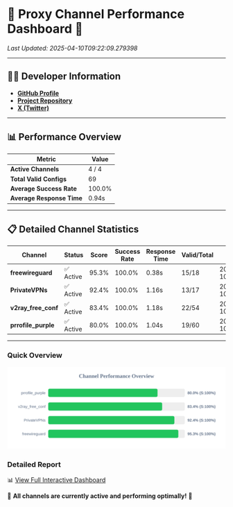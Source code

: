 # 🌟 Proxy Channel Performance Dashboard 🌟

_Last Updated: 2025-04-10T09:22:09.279398_

---

## 👩‍💻 Developer Information

- **[GitHub Profile](https://github.com/4n0nymou3)**  
- **[Project Repository](https://github.com/4n0nymou3/multi-proxy-config-fetcher)**  
- **[X (Twitter)](https://x.com/4n0nymou3)**  

---

## 📊 Performance Overview

| Metric                | Value       |
|-----------------------|-------------|
| **Active Channels**   | 4 / 4       |
| **Total Valid Configs** | 69          |
| **Average Success Rate** | 100.0%      |
| **Average Response Time** | 0.94s       |

---

## 📋 Detailed Channel Statistics

| Channel          | Status     | Score  | Success Rate | Response Time | Valid/Total | Last Success               |
|------------------|------------|--------|--------------|---------------|-------------|----------------------------|
| **freewireguard**  | ✅ Active  | 95.3%  | 100.0% | 0.38s         | 15/18       | 2025-04-10T09:22:09.277548 |
| **PrivateVPNs**  | ✅ Active  | 92.4%  | 100.0% | 1.16s         | 13/17       | 2025-04-10T09:22:08.868136 |
| **v2ray_free_conf**  | ✅ Active  | 83.4%  | 100.0% | 1.18s         | 22/54       | 2025-04-10T09:22:07.676943 |
| **prrofile_purple**  | ✅ Active  | 80.0%  | 100.0% | 1.04s         | 19/60       | 2025-04-10T09:22:06.418090 |

---

### Quick Overview
<div align="center">
  <a href="https://raw.githubusercontent.com/nullluser/NullRepo/refs/heads/main/assets/channel_stats_chart.svg">
    <img src="https://raw.githubusercontent.com/nullluser/NullRepo/refs/heads/main/assets/channel_stats_chart.svg" alt="Source Performance Statistics" width="800">
  </a>
</div>

### Detailed Report
📊 [View Full Interactive Dashboard](https://htmlpreview.github.io/?https://github.com/nullluser/NullRepo/blob/main/assets/performance_report.html)

🎉 **All channels are currently active and performing optimally!** 🎉
